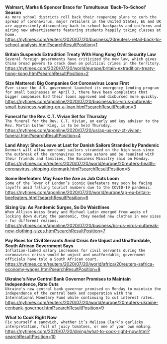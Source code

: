 **Walmart, Marks & Spencer Brace for Tumultuous 'Back-To-School' Season**\
`As more school districts roll back their reopening plans to curb the spread of coronavirus, major retailers in the United States, EU and UK are aggressively discounting back-to-school backpacks and uniforms and airing new advertisements featuring students happily taking classes at home.`\
https://nytimes.com/reuters/2020/07/20/business/20reuters-retail-back-to-school-analysis.html?searchResultPosition=1

**Britain Suspends Extradition Treaty With Hong Kong Over Security Law**\
`Several foreign governments have criticized the new law, which gives China broad powers to crack down on political crimes in the territory.`\
https://nytimes.com/2020/07/20/world/europe/britain-extradition-treaty-hong-kong.html?searchResultPosition=2

**Size Mattered: Big Companies Got Coronavirus Loans First**\
`Ever since the U.S. government launched its emergency lending program for small businesses on April 3, there have been complaints that bigger companies had their loans approved and disbursed more quickly.`\
https://nytimes.com/aponline/2020/07/20/business/bc-virus-outbreak-small-business-waiting-on-a-loan.html?searchResultPosition=3

**Funeral for the Rev. C.T. Vivian Set for Thursday**\
`The funeral for the Rev. C.T. Vivian, an early and key adviser to the Rev. Martin Luther King, is to be held Thursday.`\
https://nytimes.com/aponline/2020/07/20/us/ap-us-rev-ct-vivian-funeral.html?searchResultPosition=4

**Land Ahoy: Shore Leave at Last for Danish Sailors Stranded by Pandemic**\
`Denmark will allow merchant sailors stranded on the high seas since the outbreak of the coronavirus to come ashore and be reunited with their friends and families, the Business Ministry said on Monday.`\
https://nytimes.com/reuters/2020/07/20/world/europe/20reuters-health-coronavirus-shipping-denmark.html?searchResultPosition=5

**Some Beefeaters May Face the Axe as Job Cuts Loom**\
`Some of the Tower of London’s iconic Beefeaters may soon be facing layoffs amid falling tourist numbers due to the COVID-19 pandemic.`\
https://nytimes.com/aponline/2020/07/20/world/europe/ap-eu-britain-beefeaters.html?searchResultPosition=6

**Sizing Up: As Pandemic Surges, So Do Waistlines**\
`When Allison Weiss Brady and Michael Ladin emerged from weeks of locking down during the pandemic, they needed new clothes in new sizes — for different reasons.`\
https://nytimes.com/aponline/2020/07/20/business/bc-us-virus-outbreak-new-clothing-sizes.html?searchResultPosition=7

**Pay Rises for Civil Servants Amid Crisis Are Unjust and Unaffordable, South African Government Says**\
`Inflation-linked salary increases for civil servants during the coronavirus crisis would be unjust and unaffordable, government officials have told a South African court.`\
https://nytimes.com/reuters/2020/07/20/world/africa/20reuters-safrica-economy-wages.html?searchResultPosition=8

**Ukraine's New Central Bank Governor Promises to Maintain Independence, Rate Cuts**\
`Ukraine's new central bank governor promised on Monday to maintain the independence of the central bank and cooperation with the International Monetary Fund while continuing to cut interest rates.`\
https://nytimes.com/reuters/2020/07/20/world/europe/20reuters-ukraine-cenbank-governor.html?searchResultPosition=9

**What to Cook Right Now**\
`Fix yourself a sandwich, whether it’s Melissa Clark’s garlicky interpretation, full of juicy tomatoes, or one of your own making.`\
https://nytimes.com/2020/07/20/dining/what-to-cook-right-now.html?searchResultPosition=10

